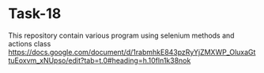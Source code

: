 # Task-18
This repository contain various program using selenium methods and actions class
<https://docs.google.com/document/d/1rabmhkE843pzRyYjZMXWP_OluxaGttuEoxvm_xNUpso/edit?tab=t.0#heading=h.10fln1k38nok>
